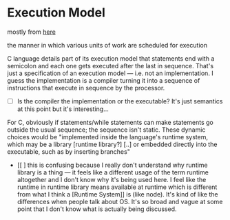 # Execution Model

mostly from [here](https://en.wikipedia.org/wiki/Execution_model)

the manner in which various units of work are scheduled for execution

C language details part of its execution model that statements end with a semicolon and each one gets executed after the last in sequence. That's just a specification of an execution model — i.e. not an implementation. I guess the implementation is a compiler turning it into a sequence of instructions that execute in sequence by the processor.

- [ ]  Is the compiler the implementation or the executable? It's just semantics at this point but it's interesting...

For C, obviously if statements/while statements can make statements go outside the usual sequence; the sequence isn't static. These dynamic choices would be "implemented inside the language's runtime system, which may be a library [runtime library?] [..] or embedded directly into the executable, such as by inserting branches"

- [[ ]  this is confusing because I really don't understand why runtime library is a thing — it feels like a different usage of the term runtime altogether and I don't know why it's being used here. I feel like the  runtime  in  runtime library  means  available at runtime  which is different from what I think a [Runtime System]]  is (like node). It's kind of like the differences when people talk about OS. It's so broad and vague at some point that I don't know what is actually being discussed.